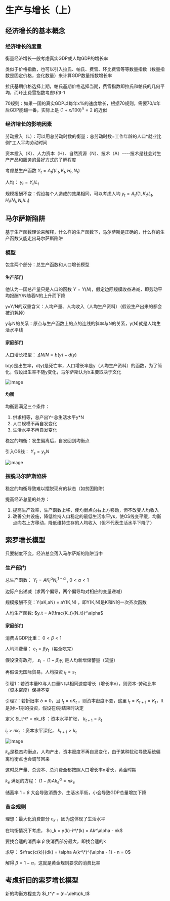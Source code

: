 # 生产与增长（上）
## 经济增长的基本概念
### 经济增长的度量
衡量经济增长一般考虑真实GDP或人均GDP的增长率

类似于价格指数，也可以引入拉氏、帕氏、费雪、环比费雪等等数量指数（数量指数是固定价格，变化数量）来计算GDP数量指数增长率

拉氏基期价格选择上期，帕氏基期价格选择当期，费雪指数即拉氏和帕氏的几何平均，而环比费雪指数考虑t和t-1

70规则：如果一国的真实GDP以每年x%的速度增长，根据70规则，需要70/x年后GDP能翻一番，实际上是 $(1+x/100)^n=2$ 的近似

### 经济增长的影响因素
劳动投入（L）：可以用总劳动时数的衡量：总劳动时数=工作年龄的人口\*就业比例\*工人平均劳动时间

资本投入（K）、人力资本（H）、自然资源（N）、技术（A）----技术是社会对生产产品和服务的最好方式的了解程度

考虑总生产函数 $Y_t=A_tf(L_t,K_t,H_t,N_t)$

人均： $y_t=Y_t/L_t$

规模报酬不变：假设每个人造成的效果相同，可以考虑人均 $y_t=A_tf(1,K_t/L_t,H_t/N_t,N_t/L_t)$

## 马尔萨斯陷阱
基于生产函数理论来解释，什么样的生产函数下，马尔萨斯是正确的，什么样的生产函数又能走出马尔萨斯陷阱

### 模型
包含两个部分：总生产函数和人口增长模型

#### 生产部门

他认为一国总产量只是人口的函数 $Y=Y(N)$，假定边际规模收益递减，即劳动平均报酬Y/N随着N的上升而下降

y=Y/N的双重含义：人均产量、人均收入（人均生产资料）（假设生产出来的都会被消耗掉）

y与N的关系：原点与生产函数上的点的连线的斜率与N的关系，y(N)就是人均生活水平线

#### 家庭部门

人口增长模型： $\Delta N/N=b(y)-d(y)$

b(y)是出生率，d(y)是死亡率，人口增长率是y（人均生产资料）的函数，为了简化，假设出生率不随y变化，马尔萨斯认为b主要取决于文化

![image](https://github.com/user-attachments/assets/c34cdf1c-6fd8-4837-9713-eacc71ca421e)

#### 均衡
均衡要满足三个条件：

1. 供求相等，总产出Y=总生活水平y*N
2. 人口规模不再自发变化
3. 生活水平不再自发变化

稳定的均衡：发生偏离后，自发回到均衡点

引入OS线： $Y_s=y_sN$

![image](https://github.com/user-attachments/assets/196bc94f-a7d0-4655-b907-b0d32d9cebbd)

### 摆脱马尔萨斯陷阱
稳定的均衡导致难以摆脱现有的状态（如贫困陷阱）

提高经济总量的处方：

1. 提高生产效率，生产函数上移，使均衡点向右上方移动，但不改变人均收入
2. 改善公共设施，降低维持人口稳定的最低生活水平ys，使OS线变平缓，均衡点向右上方移动，降低维持生存的人均收入（但不代表生活水平下降了）

## 索罗增长模型
只要制度不变，经济总会落入马尔萨斯的陷阱当中

### 生产部门
总生产函数： $Y_t = AK_t^\alpha N_t^{1-\alpha}$ , $0<\alpha<1$

边际产出递减（求两个偏导，两个偏导均对相应的变量递减）

规模报酬不变：Y(aK,aN) = aY(K,N) ，即Y(K,N)是K和N的一次齐次函数

人均生产函数: $y_t = A(\frac{K_t}{N_t})^\alpha$

#### 家庭部门
消费占GDP比重： $0<\beta<1$

人均消费量： $c_t=\beta y_t$（每全吃完）

假设没有政府， $s_t = (1-\beta)y_t$ 是人均新增储蓄量（流量）

再假设无国际贸易，人均投资 $i_t = s_t$

引理1：若资本量Kt与人口量Nt以相同速度增长（增长率n），则资本-劳动比率（资本密度）保持不变

引理2：若折旧率 $\delta = 0$，且 $I_t=nK_t$ ，则资本密度不变，这里 $I_t=K_{t+1} = K_t$，It是对t+1期的投资，假设在t期结束时决定

定义 $i_t^\* = nk_t$ ：资本水平扩张， $k_{t+1} = k_t$

$i_t>nk_t$ ：资本水平深化， $k_{t+1}>k_t$

![image](https://github.com/user-attachments/assets/07601c77-c1eb-4b4f-87d2-72803c423cba)

$k_e$是稳态均衡点，人均产出、资本密度不再自发变化，由于某种扰动导致系统偏离均衡点也会调节回来

这时总产量、总资本、总消费全都按照人口增长率n增长，黄金时期

$k_e$ 满足的方程： $(1-\beta)Ak_e^\alpha = nk_e$

储蓄率 $1 - \beta$ 大会导致消费少，生活水平低，小会导致GDP总量增加下降

### 黄金规则
理想：最大化消费部分 $c_k$ ，因为这体现了生活水平

在均衡情况下考虑， $c_k = y(k)-i^\*(k) = Ak^\alpha - nk$

要找合适的消费率 $\beta$ 使消费部分最大，即找合适的k

求导： $\frac{c(k)}{dk} = \alpha A(k^\*)^{\alpha - 1} - n = 0$

解得 $\beta = 1-\alpha$，这就是黄金规则要求的消费比率

## 考虑折旧的索罗增长模型
新的均衡方程变为 $i_t^\* = (n+\delta)k_t$










